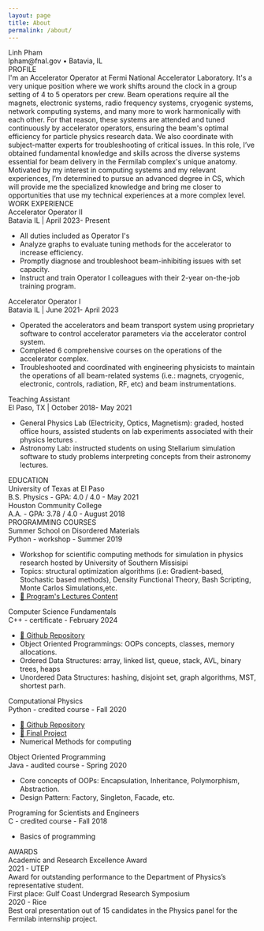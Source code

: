 ```yaml
---
layout: page
title: About
permalink: /about/
---
```


<div class="head-about">
     <div class="head-title">Linh Pham</div>
     <div class="sm-headtitle">lpham@fnal.gov • Batavia, IL </div>
</div>


<div class="section">
     <div class="section-title">
     PROFILE 
     </div>
     <div class="section-details">
     I'm an Accelerator Operator at Fermi National Accelerator Laboratory. It's a very unique position where we work shifts around the clock in a group setting of 4 to 5 operators per crew. Beam operations require all the magnets, electronic systems, radio frequency systems, cryogenic systems, network computing systems, and many more to work harmonically with each other. For that reason, these systems are attended and tuned continuously by accelerator operators, ensuring the beam's optimal efficiency for particle physics research data. We also coordinate with subject-matter experts for troubleshooting of critical issues. In this role, I’ve obtained fundamental knowledge and skills across the diverse systems essential for beam delivery in the Fermilab complex's unique anatomy. Motivated by my interest in computing systems and my relevant experiences, I’m determined to pursue an advanced degree in CS, which will provide me the specialized knowledge and bring me closer to opportunities that use my technical experiences at a more complex level.
     </div>
</div>

<div class="section">
     <div class="section-title">
     WORK EXPERIENCE
     </div>
     <div class="section-detail">
          <div class="job">
               <div class="job-header">
                    <div class="job-title"> Accelerator Operator II </div>
                    <div class="job-place">Batavia IL | April 2023- Present </div>
               </div>
              <div class="job-detail">
               <ul>
                    <li>All duties included as Operator I's </li> 
                    <li>Analyze graphs to evaluate tuning methods for the accelerator to increase efficiency. </li> 
                    <li>Promptly diagnose and troubleshoot beam-inhibiting issues with set capacity.</li>
                    <li>Instruct and train Operator I colleagues with their 2-year on-the-job training program.</li> 
               </ul>
              </div> 
          </div>
          <div class="job">
               <div class="job-header">
                    <div class="job-title"> Accelerator Operator I </div>
                    <div class="job-place">Batavia IL | June 2021- April 2023 </div>
               </div>
                <div class="job-detail">
                    <ul>
                    <li>Operated the accelerators and beam transport system using proprietary software to control accelerator parameters via the accelerator control system.</li> 
                    <li>Completed 6 comprehensive courses on the operations of the accelerator complex. </li> 
                    <li>Troubleshooted and coordinated with engineering physicists to maintain the operations of all beam-related systems (i.e.: magnets, cryogenic, electronic, controls, radiation, RF, etc) and beam instrumentations.  </li>
                    </ul>
              </div> 
          </div>
          <div class="job">
               <div class="job-header">
                    <div class="job-title"> Teaching Assistant </div>
                    <div class="job-place">El Paso, TX | October 2018- May 2021 </div>
               </div>
               <div class="job-detail">
                    <ul>
                    <li> General Physics Lab (Electricity, Optics, Magnetism): graded, hosted office hours, assisted students on lab experiments associated with their physics lectures . </li> 
                    <li>Astronomy Lab: instructed students on using Stellarium simulation software to study problems interpreting concepts from their astronomy lectures. </li> 
                    </ul>
              </div> 
          </div>
     </div>

</div>

<div class="section">
     <div class="section-title">
          EDUCATION
     </div>
     <div class="section-detail">
          <div class="education">
               <div class="school"> University of Texas at El Paso </div>
               <div class="school-details"> B.S. Physics - GPA: 4.0 / 4.0 - May 2021</div> 
          </div>
          <div class="education">
               <div class="school"> Houston Community College</div>
               <div class="school-details"> A.A. - GPA: 3.78 / 4.0 - August 2018</div> 
          </div>
     </div>

</div>

<div class="section">
     <div class="section-title">
          PROGRAMMING COURSES
     </div>
     <div class="section-detail">
          <div class="course">
               <div class="course-header">
                    <div class="course-title">Summer School on Disordered Materials</div>
                    <div class="language">  Python - workshop - Summer 2019 </div>
               </div>
               <div class="course-detail"> 
                    <ul> 
                         <li> Workshop for scientific computing methods for simulation in physics research hosted by University of Southern Missisipi</li>
                         <li>Topics: structural optimization algorithms (i.e: Gradient-based, Stochastic based methods), Density Functional Theory, Bash Scripting, Monte Carlos Simulations,etc. </li>
                         <li><a href="https://boson.usm.edu/HBCU2019/theory.html"> 🔗 Program's Lectures Content </a></li>
                    </ul>
               </div>
          </div>
          <div class="course">
               <div class="course-header">
                    <div class="course-title">Computer Science Fundamentals</div>
                    <div class="language">  C++ - certificate - February 2024 </div>
               </div>
               <div class="course-detail"> 
                    <ul> 
                         <li><a href="https://github.com/linhphambuzz/Accelerated-CS"> 🔗 Github Repository  </a></li>
                         <li>Object Oriented Programmings: OOPs concepts, classes, memory allocations.</li>
                         <li>Ordered Data Structures: array, linked list, queue, stack, AVL, binary trees, heaps </li>
                         <li>Unordered Data Structures: hashing, disjoint set, graph algorithms, MST, shortest parh.</li>
                    </ul>
               </div>
          </div>
          <div class="course">
               <div class="course-header">
                    <div class="course-title">Computational Physics</div>
                    <div class="language">  Python - credited course - Fall 2020 </div>
               </div>
               <div class="course-detail"> 
                    <ul> 
                         <li><a href="https://github.com/linhphambuzz/NumericalMethod"> 🔗 Github Repository  </a></li>
                         <li><a href="https://github.com/linhphambuzz/CubeSimulation/tree/master"> 🔗 Final Project </a></li>
                         <li>Numerical Methods for computing</li>
                    </ul>
               </div>
          </div>
          <div class="course">
               <div class="course-header">
                    <div class="course-title">Object Oriented Programming</div>
                    <div class="language">  Java - audited course - Spring 2020 </div>
               </div>
               <div class="course-detail"> 
                    <ul> 
                         <li>Core concepts of OOPs: Encapsulation, Inheritance, Polymorphism, Abstraction.</li>
                         <li>Design Pattern: Factory, Singleton, Facade, etc.</li>
                    </ul>
               </div>
          </div>
          <div class="course">
               <div class="course-header">
                    <div class="course-title">Programing for Scientists and Engineers </div>
                    <div class="language">  C - credited course - Fall 2018 </div>
               </div>
               <div class="course-detail"> 
                    <ul> <li> Basics of programming</li></ul>
               </div>
          </div>
     </div>
</div>


<div class="section">
     <div class="section-title">
          AWARDS
     </div>
     <div class="section-detail">
          <div class="award"> 
               <div class="award-header">
                    <div class="award-title"> Academic and Research Excellence Award </div>
                    <div class="award-place">2021 - UTEP</div>
               </div>
               <div class="award-description">Award for outstanding performance to the Department of Physics’s representative student. </div>
          </div>
          <div class="award"> 
               <div class="award-header">
                    <div class="award-title"> First place: Gulf Coast Undergrad Research Symposium </div>
                    <div class="award-place">2020 - Rice</div>
               </div>
               <div class="award-description">Best oral presentation out of 15 candidates in the Physics panel for the Fermilab internship project. </div>
          </div>
     </div>
</div>
